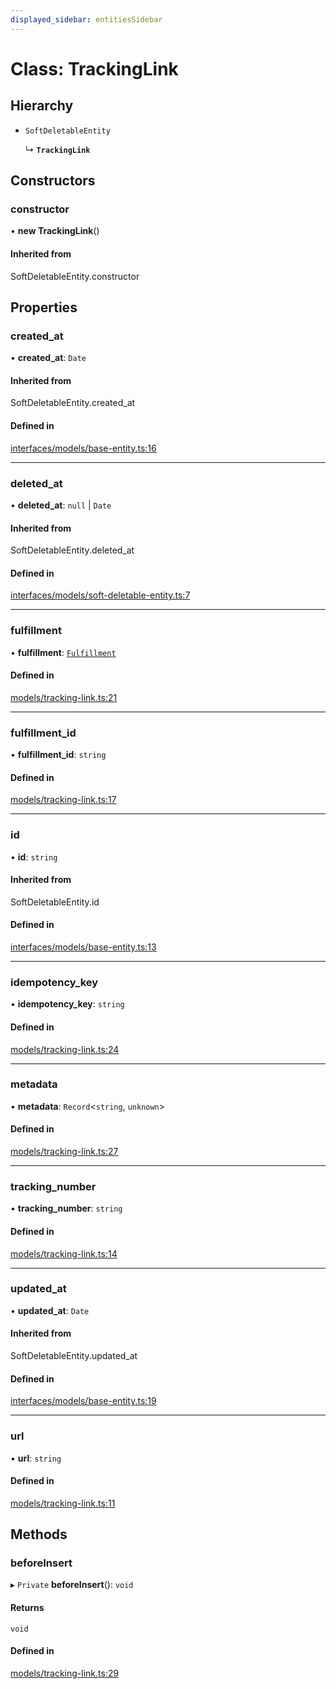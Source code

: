 ```yaml
---
displayed_sidebar: entitiesSidebar
---
```


# Class: TrackingLink

## Hierarchy

- `SoftDeletableEntity`

  ↳ **`TrackingLink`**

## Constructors

### constructor

• **new TrackingLink**()

#### Inherited from

SoftDeletableEntity.constructor

## Properties

### created\_at

• **created\_at**: `Date`

#### Inherited from

SoftDeletableEntity.created\_at

#### Defined in

[interfaces/models/base-entity.ts:16](https://github.com/medusajs/medusa/blob/f7a63f178/packages/medusa/src/interfaces/models/base-entity.ts#L16)

___

### deleted\_at

• **deleted\_at**: ``null`` \| `Date`

#### Inherited from

SoftDeletableEntity.deleted\_at

#### Defined in

[interfaces/models/soft-deletable-entity.ts:7](https://github.com/medusajs/medusa/blob/f7a63f178/packages/medusa/src/interfaces/models/soft-deletable-entity.ts#L7)

___

### fulfillment

• **fulfillment**: [`Fulfillment`](Fulfillment.md)

#### Defined in

[models/tracking-link.ts:21](https://github.com/medusajs/medusa/blob/f7a63f178/packages/medusa/src/models/tracking-link.ts#L21)

___

### fulfillment\_id

• **fulfillment\_id**: `string`

#### Defined in

[models/tracking-link.ts:17](https://github.com/medusajs/medusa/blob/f7a63f178/packages/medusa/src/models/tracking-link.ts#L17)

___

### id

• **id**: `string`

#### Inherited from

SoftDeletableEntity.id

#### Defined in

[interfaces/models/base-entity.ts:13](https://github.com/medusajs/medusa/blob/f7a63f178/packages/medusa/src/interfaces/models/base-entity.ts#L13)

___

### idempotency\_key

• **idempotency\_key**: `string`

#### Defined in

[models/tracking-link.ts:24](https://github.com/medusajs/medusa/blob/f7a63f178/packages/medusa/src/models/tracking-link.ts#L24)

___

### metadata

• **metadata**: `Record`<`string`, `unknown`\>

#### Defined in

[models/tracking-link.ts:27](https://github.com/medusajs/medusa/blob/f7a63f178/packages/medusa/src/models/tracking-link.ts#L27)

___

### tracking\_number

• **tracking\_number**: `string`

#### Defined in

[models/tracking-link.ts:14](https://github.com/medusajs/medusa/blob/f7a63f178/packages/medusa/src/models/tracking-link.ts#L14)

___

### updated\_at

• **updated\_at**: `Date`

#### Inherited from

SoftDeletableEntity.updated\_at

#### Defined in

[interfaces/models/base-entity.ts:19](https://github.com/medusajs/medusa/blob/f7a63f178/packages/medusa/src/interfaces/models/base-entity.ts#L19)

___

### url

• **url**: `string`

#### Defined in

[models/tracking-link.ts:11](https://github.com/medusajs/medusa/blob/f7a63f178/packages/medusa/src/models/tracking-link.ts#L11)

## Methods

### beforeInsert

▸ `Private` **beforeInsert**(): `void`

#### Returns

`void`

#### Defined in

[models/tracking-link.ts:29](https://github.com/medusajs/medusa/blob/f7a63f178/packages/medusa/src/models/tracking-link.ts#L29)
